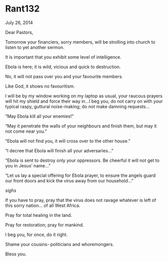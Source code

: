 # Rant132


July 26, 2014

Dear Pastors,

Tomorrow your financiers, sorry members, will be strolling into church to listen to yet another sermon.

It is important that you exhibit some level of intelligence.

Ebola is here; it is wild, vicious and quick to destruction.

No, it will not pass over you and your favourite members. 

Like God, it shows no favouritism.

I will be by my window working on my laptop as usual, your raucous prayers will hit my shield and force their way in…I beg you, do not carry on with your typical raspy, guttural noise-making; do not make damning requests…

“May Ebola kill all your enemies!”

“May it penetrate the walls of your neighbours and finish them, but may it not come near you.”

“Ebola will not find you, it will cross over to the other house.”

“I decree that Ebola will finish all your adversaries…”

“Ebola is sent to destroy only your oppressors. Be cheerful it will not get to you in Jesus’ name…”

“Let us lay a special offering for Ebola prayer, to ensure the angels guard our front doors and kick the virus away from our household…”

*sighs*

If you have to pray, pray that the virus does not ravage whatever is left of this sorry nation... of all West Africa.

Pray for total healing in the land. 

Pray for restoration; pray for mankind.

I beg you, for once, do it right.

Shame your cousins- politicians and whoremongers.

Bless you.